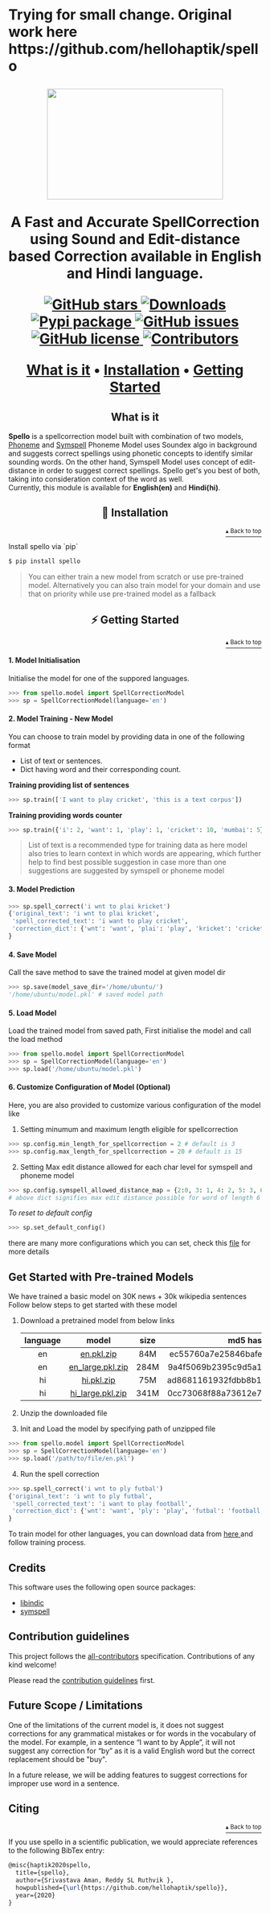 <H1> Trying for small change. Original work here https://github.com/hellohaptik/spello </br>
<p align="center">
    <img src="logo.png" width="350", height="220">
</p> 
<p align="center">A Fast and Accurate SpellCorrection using Sound and Edit-distance based Correction available in English and Hindi language.      
</p>  
<p align="center">  
  <a href="https://github.com/hellohaptik/spello/stargazers">  
    <img src="https://img.shields.io/github/stars/hellohaptik/spello.svg?colorA=orange&colorB=orange&logo=github"  
         alt="GitHub stars">  
  </a> 
  <a href="https://pepy.tech/project/spello/">  
      <img src="https://pepy.tech/badge/spello" alt="Downloads">  
  </a>   
  <a href="https://pypi.org/project/spello/">  
      <img src="https://img.shields.io/pypi/v/spello?colorB=brightgreen" alt="Pypi package">  
  </a>  
  <a href="https://github.com/hellohaptik/spello/issues">
        <img src="https://img.shields.io/github/issues/hellohaptik/spello.svg"
             alt="GitHub issues">
  </a>
  <a href="https://github.com/hellohaptik/spello/blob/master/LICENSE">  
        <img src="https://img.shields.io/github/license/hellohaptik/spello.svg"  
             alt="GitHub license">  
  </a>
  <a href="https://github.com/hellohaptik/spello/graphs/contributors">  
        <img src="https://img.shields.io/badge/all_contributors-5-blue.svg"  
             alt="Contributors">  
  </a>  
</p>  
  
<p align="center">  
 <a href="#what-is-it">What is it</a> •  
  <a href="#-installation">Installation</a> •  
  <a href="#-️getting-started">Getting Started</a> 
</p>  
</p>

<h2 align="center">What is it</h3>  
  
**Spello** is a spellcorrection model built with combination of two models, <a href="https://en.wikipedia.org/wiki/Soundex">Phoneme</a> and <a href="https://github.com/wolfgarbe/SymSpell"> Symspell</a> Phoneme Model uses Soundex algo in background and suggests correct spellings using phonetic concepts to identify similar sounding words. On the other hand, Symspell Model uses concept of edit-distance in order to suggest correct spellings. Spello get's you best of both, taking into consideration context of the word as well. <br>
Currently, this module is available for **English(en)** and  **Hindi(hi)**.
<h2 align="center">💾 Installation</h2>  
<p align="right"><a href="#what-is-it"><sup>▴ Back to top</sup></a></p>
Install spello via `pip`

```bash  
$ pip install spello
```  
> You can either train a new model from scratch or use pre-trained model. Alternatively you can also train model for your domain and use that on priority while use pre-trained model as a fallback

<h2 align="center">⚡ ️Getting Started</h2> 
<p align="right"><a href="#what-is-it"><sup>▴ Back to top</sup></a></p>
  
#### 1. **Model Initialisation**
Initialise the model for one of the suppored languages. 
```python  
>>> from spello.model import SpellCorrectionModel  
>>> sp = SpellCorrectionModel(language='en')  
```  

#### 2. Model Training - New Model
You can choose to train model by providing data in one of the following format
- List of text or sentences.
- Dict having word and their corresponding count.

**Training providing list of sentences**
```python 
>>> sp.train(['I want to play cricket', 'this is a text corpus'])
```
**Training providing words counter**
```python 
>>> sp.train({'i': 2, 'want': 1, 'play': 1, 'cricket': 10, 'mumbai': 5})
```
> List of text is a recommended type for training data as here model also tries to learn context in which words are appearing, which further help to find best possible suggestion in case more than one suggestions are suggested by symspell or phoneme model

#### 3. Model Prediction
```python  
>>> sp.spell_correct('i wnt to plai kricket')  
{'original_text': 'i wnt to plai kricket',
 'spell_corrected_text': 'i want to play cricket',
 'correction_dict': {'wnt': 'want', 'plai': 'play', 'kricket': 'cricket'}
}
```  

#### 4. Save Model
Call the save method to save the trained model at given model dir 
```python  
>>> sp.save(model_save_dir='/home/ubuntu/')
'/home/ubuntu/model.pkl' # saved model path
```  

#### 5. Load Model 
Load the trained model from saved path, First initialise the model and call the load method
```python  
>>> from spello.model import SpellCorrectionModel
>>> sp = SpellCorrectionModel(language='en')
>>> sp.load('/home/ubuntu/model.pkl')
```  

#### 6. Customize Configuration of Model (Optional)
Here, you are also provided to customize various configuration of the model like 
1. Setting minumum and maximum length eligible for spellcorrection
```python  
>>> sp.config.min_length_for_spellcorrection = 2 # default is 3
>>> sp.config.max_length_for_spellcorrection = 20 # default is 15
```  
2. Setting Max edit distance allowed for each char level for symspell and phoneme model
```python
>>> sp.config.symspell_allowed_distance_map = {2:0, 3: 1, 4: 2, 5: 3, 6: 3, 7: 4, 8: 4, 9:5, 10:5, 11:5, 12:5, 13: 6, 14: 6, 15: 6, 16: 6, 17: 6, 18: 6, 19: 6, 20: 6}
# above dict signifies max edit distance possible for word of length 6 is 3, for length 7 is 4 and so on..
```
*To reset to default config*
```python
>>> sp.set_default_config()
```
there are many more configurations which you can set, check this <a href="https://github.com/hellohaptik/spello/blob/master/spello/config.py">file</a> for more details


## Get Started with Pre-trained Models
We have trained a basic model on 30K news + 30k wikipedia sentences
<br>Follow below steps to get started with these model
1. Download a pretrained model from below links
    
    **language**|**model**|**size**|**md5 hash**
    :-----:|:-----:|:-----:|:-----:
    en|[en.pkl.zip](https://haptik-website-images.haptik.ai/spello\_models/en.pkl.zip)|84M|ec55760a7e25846bafe90b0c9ce9b09f
    en|[en\_large.pkl.zip](https://haptik-website-images.haptik.ai/spello\_models/en\_large.pkl.zip)|284M|9a4f5069b2395c9d5a1e8b9929e0c0a9 
    hi|[hi.pkl.zip](https://haptik-website-images.haptik.ai/spello\_models/hi.pkl.zip)|75M|ad8681161932fdbb8b1368bb16b9644a
    hi|[hi\_large.pkl.zip](https://haptik-website-images.haptik.ai/spello\_models/hi\_large.pkl.zip)|341M|0cc73068f88a73612e7dd84434ad61e6

2. Unzip the downloaded file
3. Init and Load the model by specifying path of unzipped file
```python
>>> from spello.model import SpellCorrectionModel
>>> sp = SpellCorrectionModel(language='en')
>>> sp.load('/path/to/file/en.pkl')
```
4. Run the spell correction
```python
>>> sp.spell_correct('i wnt to ply futbal')
{'original_text': 'i wnt to ply futbal',
 'spell_corrected_text': 'i want to play football',
 'correction_dict': {'wnt': 'want', 'ply': 'play', 'futbal': 'football'}
}

```

To train model for other languages, you can download data from <a href="https://wortschatz.uni-leipzig.de/en/download/">here </a> and follow training process.

## Credits 

This software uses the following open source packages:

- [libindic](https://github.com/libindic/soundex)
- [symspell](https://github.com/wolfgarbe/SymSpell)


## Contribution guidelines
This project follows the [all-contributors](https://github.com/all-contributors/all-contributors) specification. Contributions of any kind welcome!

Please read the [contribution guidelines](CONTRIBUTION.md) first.

## Future Scope / Limitations
One of the limitations of the current model is, it does not suggest corrections for any grammatical mistakes or for words in the vocabulary of the model. For example, in a sentence “I want to by Apple”, it will not suggest any correction for “by” as it is a valid English word but the correct replacement should be "buy".

In a future release, we will be adding features to suggest corrections  for improper use word in a sentence.
 


<h2>Citing</h2>
<p align="right"><a href="#what-is-it"><sup>▴ Back to top</sup></a></p>

If you use spello in a scientific publication, we would appreciate references to the following BibTex entry:

```latex
@misc{haptik2020spello,
  title={spello},
  author={Srivastava Aman, Reddy SL Ruthvik },
  howpublished={\url{https://github.com/hellohaptik/spello}},
  year={2020}
}
```
